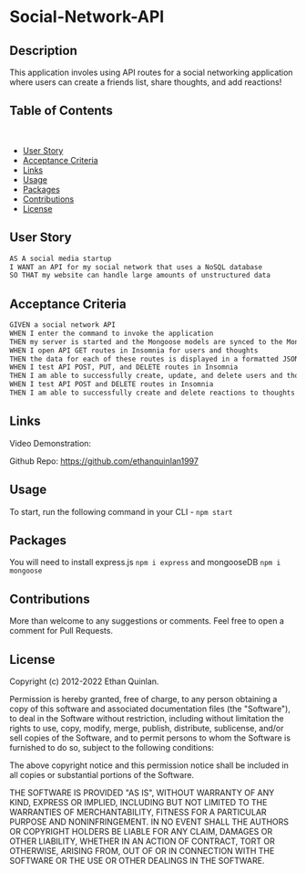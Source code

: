 # Social-Network-API

## Description 
This application involes using API routes for a social networking application where users can create a friends list, share thoughts, and add reactions! 

## Table of Contents
​
* [User Story](#user-story)
* [Acceptance Criteria](#acceptance-criteria)
* [Links](#links)
* [Usage](#usage)
* [Packages](#packages)
* [Contributions](#contributions)
* [License](#license)

## User Story <a name="user-story"></a>
```md
AS A social media startup
I WANT an API for my social network that uses a NoSQL database
SO THAT my website can handle large amounts of unstructured data
```

## Acceptance Criteria <a name="acceptance-criteria"></a>
```md
GIVEN a social network API
WHEN I enter the command to invoke the application
THEN my server is started and the Mongoose models are synced to the MongoDB database
WHEN I open API GET routes in Insomnia for users and thoughts
THEN the data for each of these routes is displayed in a formatted JSON
WHEN I test API POST, PUT, and DELETE routes in Insomnia
THEN I am able to successfully create, update, and delete users and thoughts in my database
WHEN I test API POST and DELETE routes in Insomnia
THEN I am able to successfully create and delete reactions to thoughts and add and remove friends to a user’s friend list
```
## Links <a name="links"></a>
Video Demonstration:

Github Repo: https://github.com/ethanquinlan1997

## Usage <a name="usage"></a>
To start, run the following command in your CLI - ```npm start```

## Packages <a name="packages"></a>
You will need to install express.js ```npm i express``` and mongooseDB ```npm i mongoose```

## Contributions <a name="contributions"></a>
More than welcome to any suggestions or comments. Feel free to open a comment for Pull Requests.

## License <a name="license"></a>

Copyright (c) 2012-2022 Ethan Quinlan.

Permission is hereby granted, free of charge, to any person obtaining
a copy of this software and associated documentation files (the
"Software"), to deal in the Software without restriction, including
without limitation the rights to use, copy, modify, merge, publish,
distribute, sublicense, and/or sell copies of the Software, and to
permit persons to whom the Software is furnished to do so, subject to
the following conditions:

The above copyright notice and this permission notice shall be
included in all copies or substantial portions of the Software.

THE SOFTWARE IS PROVIDED "AS IS", WITHOUT WARRANTY OF ANY KIND,
EXPRESS OR IMPLIED, INCLUDING BUT NOT LIMITED TO THE WARRANTIES OF
MERCHANTABILITY, FITNESS FOR A PARTICULAR PURPOSE AND
NONINFRINGEMENT. IN NO EVENT SHALL THE AUTHORS OR COPYRIGHT HOLDERS BE
LIABLE FOR ANY CLAIM, DAMAGES OR OTHER LIABILITY, WHETHER IN AN ACTION
OF CONTRACT, TORT OR OTHERWISE, ARISING FROM, OUT OF OR IN CONNECTION
WITH THE SOFTWARE OR THE USE OR OTHER DEALINGS IN THE SOFTWARE.
